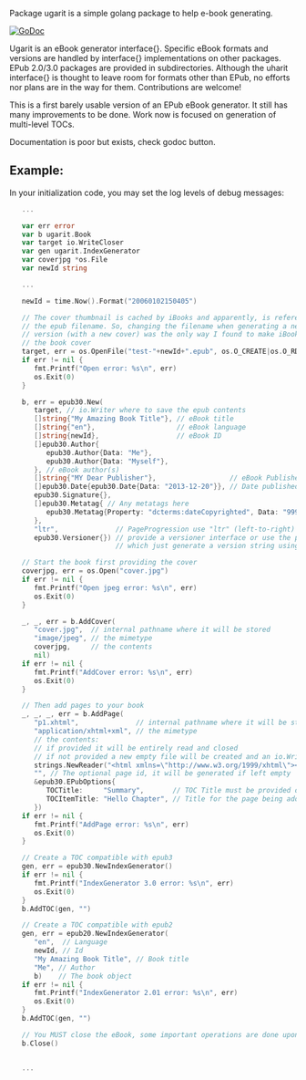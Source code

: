 Package ugarit is a simple golang package to help e-book generating.

[![GoDoc](https://godoc.org/github.com/luisfurquim/ugarit?status.png)](http://godoc.org/github.com/luisfurquim/ugarit)


Ugarit is an eBook generator interface{}.
Specific eBook formats and versions are handled by interface{}
implementations on other packages.
EPub 2.0/3.0 packages are provided in subdirectories.
Although the uharit interface{} is thought to leave room for formats other than EPub,
no efforts nor plans are in the way for them.
Contributions are welcome!

This is a first barely usable version of an EPub eBook generator.
It still has many improvements to be done.
Work now is focused on generation of multi-level TOCs.

Documentation is poor but exists, check godoc button.


## Example:

In your initialization code, you may set the log levels of debug messages:

```Go
   ...

   var err error
   var b ugarit.Book
   var target io.WriteCloser
   var gen ugarit.IndexGenerator
   var coverjpg *os.File
   var newId string

   ...

   newId = time.Now().Format("20060102150405")

   // The cover thumbnail is cached by iBooks and apparently, is referenced by
   // the epub filename. So, changing the filename when generating a new eBook
   // version (with a new cover) was the only way I found to make iBooks update
   // the book cover
   target, err = os.OpenFile("test-"+newId+".epub", os.O_CREATE|os.O_RDWR, 0600)
   if err != nil {
      fmt.Printf("Open error: %s\n", err)
      os.Exit(0)
   }

   b, err = epub30.New(
      target, // io.Writer where to save the epub contents
      []string{"My Amazing Book Title"}, // eBook title
      []string{"en"},                    // eBook language
      []string{newId},                   // eBook ID
      []epub30.Author{
         epub30.Author{Data: "Me"},
         epub30.Author{Data: "Myself"},
      }, // eBook author(s)
      []string{"MY Dear Publisher"},                  // eBook Publisher
      []epub30.Date{epub30.Date{Data: "2013-12-20"}}, // Date published
      epub30.Signature{},
      []epub30.Metatag{ // Any metatags here
         epub30.Metatag{Property: "dcterms:dateCopyrighted", Data: "9999-01-01"},
      },
      "ltr",              // PageProgression use "ltr" (left-to-right) or "rtl" (right-to-left)
      epub30.Versioner{}) // provide a versioner interface or use the package provided one
                          // which just generate a version string using the current time

   // Start the book first providing the cover
   coverjpg, err = os.Open("cover.jpg")
   if err != nil {
      fmt.Printf("Open jpeg error: %s\n", err)
      os.Exit(0)
   }

   _, _, err = b.AddCover(
      "cover.jpg",  // internal pathname where it will be stored
      "image/jpeg", // the mimetype
      coverjpg,     // the contents
      nil)
   if err != nil {
      fmt.Printf("AddCover error: %s\n", err)
      os.Exit(0)
   }

   // Then add pages to your book
   _, _, _, err = b.AddPage(
      "p1.xhtml",              // internal pathname where it will be stored
      "application/xhtml+xml", // the mimetype
      // the contents:
      // if provided it will be entirely read and closed
      // if not provided a new empty file will be created and an io.Writer will be returned
      strings.NewReader("<html xmlns=\"http://www.w3.org/1999/xhtml\"><head></head><body>hello</body></html>"),
      "", // The optional page id, it will be generated if left empty
      &epub30.EPubOptions{
         TOCTitle:     "Summary",       // TOC Title must be provided only once
         TOCItemTitle: "Hello Chapter", // Title for the page being added
      })
   if err != nil {
      fmt.Printf("AddPage error: %s\n", err)
      os.Exit(0)
   }

   // Create a TOC compatible with epub3
   gen, err = epub30.NewIndexGenerator()
   if err != nil {
      fmt.Printf("IndexGenerator 3.0 error: %s\n", err)
      os.Exit(0)
   }
   b.AddTOC(gen, "")

   // Create a TOC compatible with epub2
   gen, err = epub20.NewIndexGenerator(
      "en",  // Language
      newId, // Id
      "My Amazing Book Title", // Book title
      "Me", // Author
      b)    // The book object
   if err != nil {
      fmt.Printf("IndexGenerator 2.01 error: %s\n", err)
      os.Exit(0)
   }
   b.AddTOC(gen, "")

   // You MUST close the eBook, some important operations are done upon closing
   b.Close()


   ...
```

